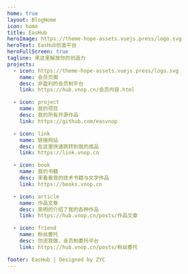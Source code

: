 ```yaml
---
home: true
layout: BlogHome
icon: home
title: EasHub
heroImage: https://theme-hope-assets.vuejs.press/logo.svg
heroText: EasHub创造平台
heroFullScreen: true
tagline: 来这里解放你的创造力
projects:
  - icon: https://theme-hope-assets.vuejs.press/logo.svg
    name: 会员页面
    desc: 非盈利的会员制平台
    link: https://hub.vnop.cn/会员内容.html

  - icon: project
    name: 我的项目
    desc: 我的所有开源作品
    link: https://github.com/easvnop

  - icon: link
    name: 链接网站
    desc: 在这里快速跳转到我的成品
    link: https://link.vnop.cn

  - icon: book
    name: 我的书籍
    desc: 来看看我的技术书籍与文学作品
    link: https://books.vnop.cn

  - icon: article
    name: 作品文章
    desc: 简明的介绍了我的各种作品
    link: https://hub.vnop.cn/posts/作品文章

  - icon: friend
    name: 粉丝委托
    desc: 你说我做，会员制委托平台
    link: https://hub.vnop.cn/posts/粉丝委托

footer: EasHub | Designed by ZYC
---
```

